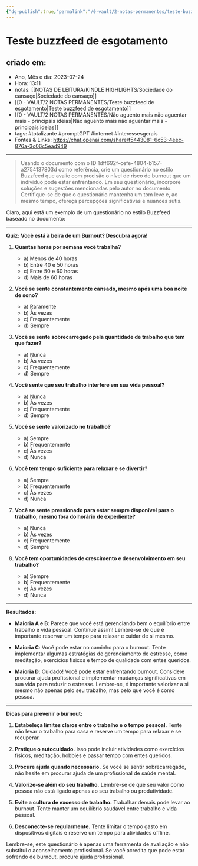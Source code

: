 ```yaml
---
{"dg-publish":true,"permalink":"/0-vault/2-notas-permanentes/teste-buzzfeed-de-esgotamento/","tags":["permanente","totalizante","promptGPT","internet","interessesgerais"],"dgHomeLink":true,"dgShowLocalGraph":true,"dgShowFileTree":true,"dgEnableSearch":true,"noteIcon":""}
---
```


# Teste buzzfeed de esgotamento

## criado em: 
-  Ano, Mês e dia: 2023-07-24
- Hora: 13:11
- notas: [[NOTAS DE LEITURA/KINDLE HIGHLIGHTS/Sociedade do cansaço\|Sociedade do cansaço]]
- [[0 - VAULT/2 NOTAS PERMANENTES/Teste buzzfeed de esgotamento\|Teste buzzfeed de esgotamento]]
- [[0 - VAULT/2 NOTAS PERMANENTES/Não aguento mais não aguentar mais - principais ideias\|Não aguento mais não aguentar mais - principais ideias]]
- tags: #totalizante #promptGPT #internet #interessesgerais 
- Fontes & Links: https://chat.openai.com/share/f5443081-6c53-4eec-876a-3c06c5ead949
---
>Usando o documento com o ID 1dff692f-cefe-4804-b157-a2754137803d como referência, crie um questionário no estilo Buzzfeed que avalie com precisão o nível de risco de burnout que um indivíduo pode estar enfrentando. Em seu questionário, incorpore soluções e sugestões mencionadas pelo autor no documento. Certifique-se de que o questionário mantenha um tom leve e, ao mesmo tempo, ofereça percepções significativas e nuances sutis.

Claro, aqui está um exemplo de um questionário no estilo Buzzfeed baseado no documento:

---

**Quiz: Você está à beira de um Burnout? Descubra agora!**

1. **Quantas horas por semana você trabalha?**
    - a) Menos de 40 horas
    - b) Entre 40 e 50 horas
    - c) Entre 50 e 60 horas
    - d) Mais de 60 horas

2. **Você se sente constantemente cansado, mesmo após uma boa noite de sono?**
    - a) Raramente
    - b) Às vezes
    - c) Frequentemente
    - d) Sempre

3. **Você se sente sobrecarregado pela quantidade de trabalho que tem que fazer?**
    - a) Nunca
    - b) Às vezes
    - c) Frequentemente
    - d) Sempre

4. **Você sente que seu trabalho interfere em sua vida pessoal?**
    - a) Nunca
    - b) Às vezes
    - c) Frequentemente
    - d) Sempre

5. **Você se sente valorizado no trabalho?**
    - a) Sempre
    - b) Frequentemente
    - c) Às vezes
    - d) Nunca

6. **Você tem tempo suficiente para relaxar e se divertir?**
    - a) Sempre
    - b) Frequentemente
    - c) Às vezes
    - d) Nunca

7. **Você se sente pressionado para estar sempre disponível para o trabalho, mesmo fora do horário de expediente?**
    - a) Nunca
    - b) Às vezes
    - c) Frequentemente
    - d) Sempre

8. **Você tem oportunidades de crescimento e desenvolvimento em seu trabalho?**
    - a) Sempre
    - b) Frequentemente
    - c) Às vezes
    - d) Nunca

---

**Resultados:**

- **Maioria A e B**: Parece que você está gerenciando bem o equilíbrio entre trabalho e vida pessoal. Continue assim! Lembre-se de que é importante reservar um tempo para relaxar e cuidar de si mesmo.

- **Maioria C**: Você pode estar no caminho para o burnout. Tente implementar algumas estratégias de gerenciamento de estresse, como meditação, exercícios físicos e tempo de qualidade com entes queridos.

- **Maioria D**: Cuidado! Você pode estar enfrentando burnout. Considere procurar ajuda profissional e implementar mudanças significativas em sua vida para reduzir o estresse. Lembre-se, é importante valorizar a si mesmo não apenas pelo seu trabalho, mas pelo que você é como pessoa.

---

**Dicas para prevenir o burnout:**

1. **Estabeleça limites claros entre o trabalho e o tempo pessoal.** Tente não levar o trabalho para casa e reserve um tempo para relaxar e se recuperar.
    
2. **Pratique o autocuidado.** Isso pode incluir atividades como exercícios físicos, meditação, hobbies e passar tempo com entes queridos.
    
3. **Procure ajuda quando necessário.** Se você se sentir sobrecarregado, não hesite em procurar ajuda de um profissional de saúde mental.
    
4. **Valorize-se além do seu trabalho.** Lembre-se de que seu valor como pessoa não está ligado apenas ao seu trabalho ou produtividade.
    
5. **Evite a cultura de excesso de trabalho.** Trabalhar demais pode levar ao burnout. Tente manter um equilíbrio saudável entre trabalho e vida pessoal.
    
6. **Desconecte-se regularmente.** Tente limitar o tempo gasto em dispositivos digitais e reserve um tempo para atividades offline.
    

Lembre-se, este questionário é apenas uma ferramenta de avaliação e não substitui o aconselhamento profissional. Se você acredita que pode estar sofrendo de burnout, procure ajuda profissional.